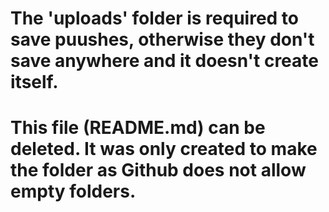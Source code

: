 # The 'uploads' folder is required to save puushes, otherwise they don't save anywhere and it doesn't create itself.

# This file (README.md) can be deleted. It was only created to make the folder as Github does not allow empty folders.
